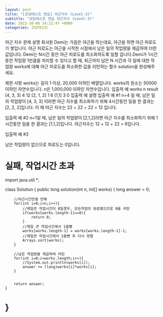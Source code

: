 ```yaml
---
layout: post
title: "[코딩테스트 연습] 야근지수 (Level-3)"
subtitle: "코딩테스트 연습 야근지수 (Level-3)"
date: 2022-10-06 14:22:47 +0900
categories: 코딩테스트
---
```

야근 지수
문제 설명
회사원 Demi는 가끔은 야근을 하는데요, 야근을 하면 야근 피로도가 쌓입니다. 야근 피로도는 야근을 시작한 시점에서 남은 일의 작업량을 제곱하여 더한 값입니다. Demi는 N시간 동안 야근 피로도를 최소화하도록 일할 겁니다.Demi가 1시간 동안 작업량 1만큼을 처리할 수 있다고 할 때, 퇴근까지 남은 N 시간과 각 일에 대한 작업량 works에 대해 야근 피로도를 최소화한 값을 리턴하는 함수 solution을 완성해주세요.

제한 사항
works는 길이 1 이상, 20,000 이하인 배열입니다.
works의 원소는 50000 이하인 자연수입니다.
n은 1,000,000 이하인 자연수입니다.
입출력 예
works	n	result
[4, 3, 3]	4	12
[2, 1, 2]	1	6
[1,1]	3	0
입출력 예 설명
입출력 예 #1
n=4 일 때, 남은 일의 작업량이 [4, 3, 3] 이라면 야근 지수를 최소화하기 위해 4시간동안 일을 한 결과는 [2, 2, 2]입니다. 이 때 야근 지수는 22 + 22 + 22 = 12 입니다.

입출력 예 #2
n=1일 때, 남은 일의 작업량이 [2,1,2]라면 야근 지수를 최소화하기 위해 1시간동안 일을 한 결과는 [1,1,2]입니다. 야근지수는 12 + 12 + 22 = 6입니다.

입출력 예 #3

남은 작업량이 없으므로 피로도는 0입니다.



실패, 작업시간 초과
======================================================================================================
import java.util.*;

class Solution {
    public long solution(int n, int[] works) {
        long answer = 0;
        
        //야근시간만큼 반복        
        for(int i=0;i<n;i++){
            //제일큰 작업시간이 0일경우, 모든작업이 완료됐으므로 0을 리턴
            if(works[works.length-1]==0){
                return 0;
            }
            //제일 큰 작업시간에서 1을뺌
            works[works.length-1] = works[works.length-1]-1;
            //제일큰 작업시간에서 1을뺀 후 다시 정렬
            Arrays.sort(works);
        }
        
        //남은 작업량을 제곱하여 리턴
        for(int i=0;i<works.length;i++){
            //System.out.println(works[i]);
            answer += (long)works[i]*works[i];
        }
        
        
        return answer;
    }
}
======================================================================================================
